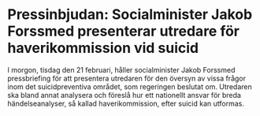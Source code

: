 # Pressinbjudan: Socialminister Jakob Forssmed presenterar utredare för haverikommission vid suicid

I morgon, tisdag den 21 februari, håller socialminister Jakob Forssmed pressbriefing för att presentera utredaren för den översyn av vissa frågor inom det suicidpreventiva området, som regeringen beslutat om. Utredaren ska bland annat analysera och föreslå hur ett nationellt ansvar för breda händelseanalyser, så kallad haverikommission, efter suicid kan utformas.
